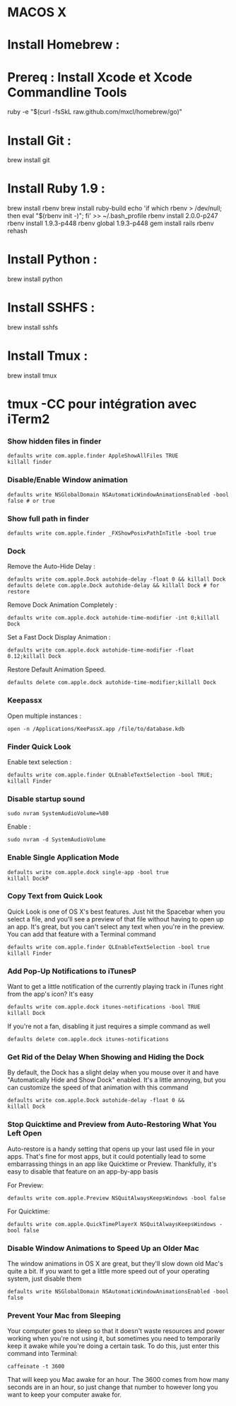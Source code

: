 MACOS X
=======

# Install Homebrew :
# Prereq : Install Xcode et Xcode Commandline Tools
ruby -e "$(curl -fsSkL raw.github.com/mxcl/homebrew/go)"

# Install Git :
brew install git

# Install Ruby 1.9 :
brew install rbenv
brew install ruby-build
echo 'if which rbenv > /dev/null; then eval "$(rbenv init -)"; fi' >> ~/.bash_profile
rbenv install 2.0.0-p247
rbenv install 1.9.3-p448
rbenv global 1.9.3-p448
gem install rails
rbenv rehash

# Install Python :
brew install python

# Install SSHFS :
brew install sshfs

# Install Tmux :
brew install tmux
# tmux -CC pour intégration avec iTerm2

### Show hidden files in finder

    defaults write com.apple.finder AppleShowAllFiles TRUE
    killall finder

### Disable/Enable Window animation

    defaults write NSGlobalDomain NSAutomaticWindowAnimationsEnabled -bool false # or true

### Show full path in finder

    defaults write com.apple.finder _FXShowPosixPathInTitle -bool true

### Dock

Remove the Auto-Hide Delay :

    defaults write com.apple.Dock autohide-delay -float 0 && killall Dock
    defaults delete com.apple.Dock autohide-delay && killall Dock # for restore

Remove Dock Animation Completely :

    defaults write com.apple.dock autohide-time-modifier -int 0;killall Dock

Set a Fast Dock Display Animation :

    defaults write com.apple.dock autohide-time-modifier -float 0.12;killall Dock

Restore Default Animation Speed.

    defaults delete com.apple.dock autohide-time-modifier;killall Dock

### Keepassx

Open multiple instances :

    open -n /Applications/KeePassX.app /file/to/database.kdb

### Finder Quick Look

Enable text selection :

    defaults write com.apple.finder QLEnableTextSelection -bool TRUE; killall Finder


### Disable startup sound

    sudo nvram SystemAudioVolume=%80

Enable :

    sudo nvram -d SystemAudioVolume

### Enable Single Application Mode

    defaults write com.apple.dock single-app -bool true
    killall DockP

### Copy Text from Quick Look

Quick Look is one of OS X's best features. Just hit the Spacebar when you select a file, and you'll see a preview of that file without having to open up an app. It's great, but you can't select any text when you're in the preview. You can add that feature with a Terminal command

    defaults write com.apple.finder QLEnableTextSelection -bool true
    killall Finder

### Add Pop-Up Notifications to iTunesP

Want to get a little notification of the currently playing track in iTunes right from the app's icon? It's easy

    defaults write com.apple.dock itunes-notifications -bool TRUE
    killall Dock

If you're not a fan, disabling it just requires a simple command as well

    defaults delete com.apple.dock itunes-notifications

### Get Rid of the Delay When Showing and Hiding the Dock

By default, the Dock has a slight delay when you mouse over it and have "Automatically Hide and Show Dock" enabled. It's a little annoying, but you can customize the speed of that animation with this command

    defaults write com.apple.Dock autohide-delay -float 0 &&
    killall Dock

### Stop Quicktime and Preview from Auto-Restoring What You Left Open

Auto-restore is a handy setting that opens up your last used file in your apps. That's fine for most apps, but it could potentially lead to some embarrassing things in an app like Quicktime or Preview. Thankfully, it's easy to disable that feature on an app-by-app basis

For Preview:

    defaults write com.apple.Preview NSQuitAlwaysKeepsWindows -bool false

For Quicktime:

    defaults write com.apple.QuickTimePlayerX NSQuitAlwaysKeepsWindows -bool false

### Disable Window Animations to Speed Up an Older Mac

The window animations in OS X are great, but they'll slow down old Mac's quite a bit. If you want to get a little more speed out of your operating system, just disable them

    defaults write NSGlobalDomain NSAutomaticWindowAnimationsEnabled -bool false

### Prevent Your Mac from Sleeping

Your computer goes to sleep so that it doesn't waste resources and power working when you're not using it, but sometimes you need to temporarily keep it awake while you're doing a certain task. To do this, just enter this command into Terminal:

    caffeinate -t 3600

That will keep you Mac awake for an hour. The 3600 comes from how many seconds are in an hour, so just change that number to however long you want to keep your computer awake for.

